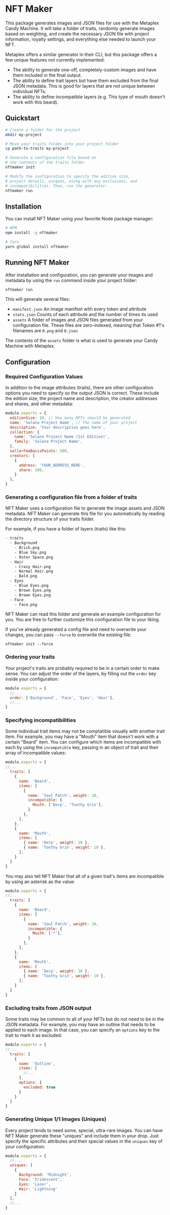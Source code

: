 # NFT Maker

This package generates images and JSON files for use with the
Metaplex Candy Machine. It will take a folder of traits,
randomly generate images based on weighting, and create the
necessary JSON file with project information, royalty settings,
and everything else needed to launch your NFT.

Metaplex offers a similar generator in their CLI, but this
package offers a few unique features not currently implemented:

- The ability to generate one-off, completely-custom images and
  have them included in the final output.
- The ability to define trait layers but have them excluded from
  the final JSON metadata. This is good for layers that are not
  unique between individual NFTs.
- The ability to define incompatible layers (e.g. This type of
  mouth doesn't work with this beard).

## Quickstart

```sh
# Create a folder for the project
mkdir my-project

# Move your traits folder into your project folder
cp path-to-traits my-project

# Generate a configuration file based on 
# the contents of the traits folder
nftmaker init

# Modify the configuration to specify the edition size,
# project details, uniques, along with any exclusions, and 
# incompatibilities. Then, run the generator:
nftmaker run
```

## Installation

You can install NFT Maker using your favorite Node package
manager:

```sh 
# NPM
npm install -g nftmaker

# Yarn
yarn global install nftmaker
```

## Running NFT Maker

After installation and configuration, you can generate your
images and metadata by using the `run` command inside your
project folder:

```sh
nftmaker run
```

This will generate several files:

- `manifest.json` An image manifest with every token and
  attribute
- `stats.json` Counts of each attribute and the number of times
  its used
- `assets` A folder of images and JSON files generated from your
  configuration file. These files are zero-indexed, meaning that
  Token #1's filenames are `0.png` and `0.json`

The contents of the `assets` folder is what is used to generate
your Candy Machine with Metaplex.

## Configuration

### Required Configuration Values

In addition to the image attributes (traits), there are other
configuration options you need to specify so the output JSON is
correct. These include the edition size, the project name and
description, the creator addresses and shares, and other
metadata:

```js
module.exports = {
  editionSize: 10, // How many NFTs should be generated
  name: 'Solana Project Name', // The name of your project
  description: 'Your description goes here',
  collection: {
    name: 'Solana Project Name (1st Edition)',
    family: 'Solana Project Name',
  },
  sellerFeeBasisPoints: 500,
  creators: [
    {
      address: 'YOUR_ADDRESS_HERE',
      share: 100,
    }
  ],
}
```

### Generating a configuration file from a folder of traits

NFT Maker uses a configuration file to generate the image assets
and JSON metadata. NFT Maker can generate this file for you
automatically by reading the directory structure of your traits
folder.

For example, if you have a folder of layers (traits) like this:

```sh
- traits
  - Background
    - Brick.png
    - Blue Sky.png
    - Outer Space.png
  - Hair
    - Crazy Hair.png
    - Normal Hair.png
    - Bald.png
  - Eyes
    - Blue Eyes.png
    - Brown Eyes.png
    - Brown Eyes.png
  - Face
    - Face.png
```

NFT Maker can read this folder and generate an example
configuration for you. You are free to further customize this
configuration file to your liking.

If you've already generated a config file and need to overwrite
your changes, you can pass `--force` to overwrite the existing
file:

`nftmaker init --force`

### Ordering your traits

Your project's traits are probably required to be in a certain
order to make sense. You can adjust the order of the layers, by
filling out the `order` key inside your configuration:

```js
module.exports = {
  //...
  order: ['Background', 'Face', 'Eyes', 'Hair'],
  //...
}
```

### Specifying incompatibilities

Some individual trait items may not be comptatible visually with
another trait item. For example, you may have a "Mouth"
item that doesn't work with a certain "Beard" item. You can
configure which items are incompatible with each by using
the `incompatible` key, passing in an object of trait and their
array of incompatible values:

```js
module.exports = {
//...
  traits: [
    {
      name: 'Beard',
      items: [
        {
          name: 'Soul Patch', weight: 10,
          incompatible: {
            Mouth: ['Derp', 'Toothy Grin'],
          }
        },
      ],
    },
    {
      name: 'Mouth',
      items: [
        { name: 'Derp', weight: 10 },
        { name: 'Toothy Grin', weight: 10 },
      ],
    }
  ]
}
```

You may also tell NFT Maker that all of a given trait's items
are incompatible by using an asterisk as the value:

```js
module.exports = {
//...
  traits: [
    {
      name: 'Beard',
      items: [
        {
          name: 'Soul Patch', weight: 10,
          incompatible: {
            Mouth: ['*'],
          }
        },
      ],
    },
    {
      name: 'Mouth',
      items: [
        { name: 'Derp', weight: 10 },
        { name: 'Toothy Grin', weight: 10 },
      ],
    }
  ]
}
```

### Excluding traits from JSON output

Some traits may be common to all of your NFTs but do not need to
be in the JSON metadata. For example, you may have an outline
that needs to be applied to each image. In that case, you can
specify an `options` key to the trait to mark it as excluded:

```js
module.exports = {
//...
  traits: [
    {
      name: 'Outline',
      items: [
        //...
      ],
      options: {
        excluded: true
      }
    }
  ]
}
```

### Generating Unique 1/1 Images (Uniques)

Every project tends to need some, special, ultra-rare images.
You can have NFT Maker generate these "uniques" and include them
in your drop. Just specify the specific attributes and their
special values in the `uniques` key of your configuration:

```js
module.exports = {
  //...
  uniques: [
    {
      Background: 'Midnight',
      Face: 'Iridescent',
      Eyes: 'Laser',
      Hair: 'Lightning'
    }
  ],
  //...
}
```

